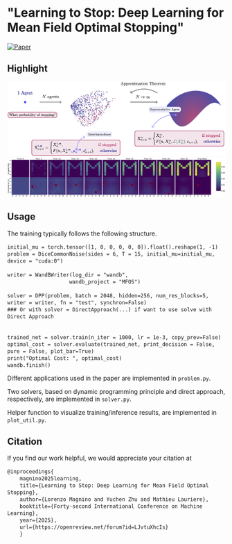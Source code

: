 # "Learning to Stop: Deep Learning for Mean Field Optimal Stopping"

[![Paper](https://img.shields.io/badge/Paper-PDF-brightgreen)](https://arxiv.org/abs/2410.08850v2)

## Highlight
![Demo of algo](assets/cover_2_mono.png)
![Evolution of Algo](assets/letter_M_uniform_dist_evol_CN_marked.png)


## Usage
The training typically follows the following structure.

```
initial_mu = torch.tensor([1, 0, 0, 0, 0, 0]).float().reshape(1, -1)
problem = DiceCommonNoise(sides = 6, T = 15, initial_mu=initial_mu, device = "cuda:0")

writer = WandBWriter(log_dir = "wandb", 
                    wandb_project = "MFOS")

solver = DPP(problem, batch = 2048, hidden=256, num_res_blocks=5, writer = writer, fn = "test", synchron=False)
### Or with solver = DirectApproach(...) if want to use solve with Direct Approach


trained_net = solver.train(n_iter = 1000, lr = 1e-3, copy_prev=False)
optimal_cost = solver.evaluate(trained_net, print_decision = False, pure = False, plot_bar=True)
print("Optimal Cost: ", optimal_cost)
wandb.finish()
```
Different applications used in the paper are implemented in ```problem.py```. 

Two solvers, based on dynamic programming principle and direct approach, respectively, are implemented in ```solver.py```. 

Helper function to visualize training/inference results, are implemented in ```plot_util.py```.


## Citation
If you find our work helpful, we would appreciate your citation at

```
@inproceedings{
    magnino2025learning,
    title={Learning to Stop: Deep Learning for Mean Field Optimal Stopping},
    author={Lorenzo Magnino and Yuchen Zhu and Mathieu Lauriere},
    booktitle={Forty-second International Conference on Machine Learning},
    year={2025},
    url={https://openreview.net/forum?id=LJvtuXhcIs}
    }
```
